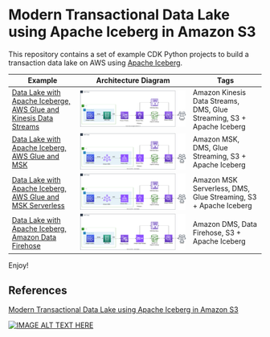 # Modern Transactional Data Lake using Apache Iceberg in Amazon S3

This repository contains a set of example CDK Python projects to build a transaction data lake on AWS using [Apache Iceberg](https://iceberg.apache.org/).


| Example | Architecture Diagram | Tags |
|-------------------------------|-------------|------|
| [Data Lake with Apache Iceberge, AWS Glue and Kinesis Data Streams](./transactional-datalake-using-apache-iceberg-on-aws-glue) | ![](./transactional-datalake-using-apache-iceberg-on-aws-glue/transactional-datalake-arch.svg) | Amazon Kinesis Data Streams, DMS, Glue Streaming, S3 + Apache Iceberg |
| [Data Lake with Apache Iceberg, AWS Glue and MSK](./transactional-datalake-using-amazon-msk-and-apache-iceberg-on-aws-glue) | ![](./transactional-datalake-using-amazon-msk-and-apache-iceberg-on-aws-glue/transactional-datalake-arch.svg) | Amazon MSK, DMS, Glue Streaming, S3 + Apache Iceberg |
| [Data Lake with Apache Iceberg, AWS Glue and MSK Serverless](./transactional-datalake-using-amazon-msk-serverless-and-apache-iceberg-on-aws-glue) | ![](./transactional-datalake-using-amazon-msk-serverless-and-apache-iceberg-on-aws-glue/transactional-datalake-arch.svg) | Amazon MSK Serverless, DMS, Glue Streaming, S3 + Apache Iceberg |
| [Data Lake with Apache Iceberg, Amazon Data Firehose](./transactional-datalake-using-amazon-datafirehose-and-apache-iceberg) | ![](./transactional-datalake-using-amazon-datafirehose-and-apache-iceberg/transactional-datalake-arch.svg) | Amazon DMS, Data Firehose, S3 + Apache Iceberg |

Enjoy!

## References

[Modern Transactional Data Lake using Apache Iceberg in Amazon S3](https://speakerdeck.com/ksmin23/modern-transactional-data-lake-using-apache-iceberg-in-amazon-s3)

[![IMAGE ALT TEXT HERE](https://img.youtube.com/vi/G5vvPX7PtmM/0.jpg)](https://www.youtube.com/watch?v=G5vvPX7PtmM)